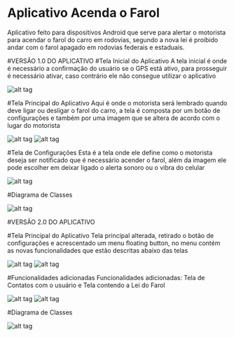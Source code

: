 # Aplicativo Acenda o Farol
Aplicativo feito para dispositivos Android que serve para alertar o motorista para acendar o farol do carro em rodovias, segundo a nova lei é proibido andar com o farol apagado em rodovias federais e estaduais.

#VERSÃO 1.0 DO APLICATIVO
#Tela Inicial do Aplicativo
A tela inicial é onde é necessário a confirmação do usuário se o GPS está ativo, para prosseguir é necessário ativar, caso contrário ele não consegue utilizar o aplicativo

![alt tag](http://i.imgur.com/dXWBbS6.png)


#Tela Principal do Aplicativo
Aqui é onde o motorista será lembrado quando deve ligar ou desligar o farol do carro, a tela é composta por um botão de configurações e também por uma imagem que se altera de acordo com o lugar do motorista

![alt tag](http://i.imgur.com/V9G1dBE.png)
![alt tag](http://i.imgur.com/uDz7mBC.png)

#Tela de Configurações
Esta é a tela onde ele define como o motorista deseja ser notificado que é necessário acender o farol, além da imagem ele pode escolher em deixar ligado o alerta sonoro ou o vibra do celular

![alt tag](http://i.imgur.com/aOZZbTq.png)

#Diagrama de Classes

![alt tag](http://i.imgur.com/sv26EEz.jpg)



#VERSÃO 2.0 DO APLICATIVO

#Tela Principal do Aplicativo
Tela principal alterada, retirado o botão de configurações e acrescentado um menu floating button, no menu contém as novas funcionalidades que estão descritas abaixo das telas

![alt tag](http://i.imgur.com/0kqSSIO.png)
![alt tag](http://i.imgur.com/tLPMNSE.png)

#Funcionalidades adicionadas
Funcionalidades adicionadas: Tela de Contatos com o usuário e Tela contendo a Lei do Farol

![alt tag](http://i.imgur.com/tQGCfjd.png)
![alt tag](http://i.imgur.com/EfJR24Z.png)


#Diagrama de Classes

![alt tag](http://i.imgur.com/RjQGywa.jpg)
